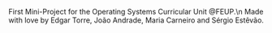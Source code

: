 First Mini-Project for the Operating Systems Curricular Unit @FEUP.\n
Made with love by Edgar Torre, João Andrade, Maria Carneiro and Sérgio Estêvão.
